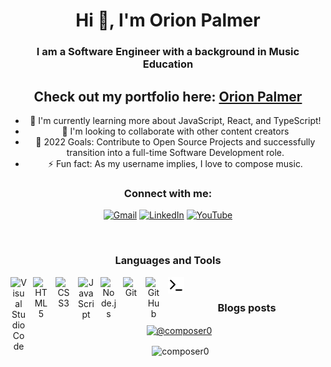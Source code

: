 <h1 align="center">Hi 👋, I'm Orion Palmer</h1>
<h3 align="center">I am a Software Engineer with a background in Music Education</h3>

<div align=center >

## Check out my portfolio here: [Orion Palmer](https://www.orionpalmer.com)
- 🌱 I'm currently learning more about JavaScript, React, and TypeScript!
- 👯 I'm looking to collaborate with other content creators
- 💬 2022 Goals: Contribute to Open Source Projects and successfully transition into a full-time Software Development role.
- ⚡ Fun fact: As my username implies, I love to compose music.

### Connect with me:

[![Gmail](https://img.shields.io/badge/Gmail-D14836?style=for-the-badge&logo=gmail&logoColor=white)](mailto:opalmer1989@gmail.com) [![LinkedIn](https://img.shields.io/badge/linkedin-%230077B5.svg?style=for-the-badge&logo=linkedin&logoColor=white)](https://www.linkedin.com/in/orion-palmer) [![YouTube](https://img.shields.io/badge/-YouTube-red?&style=for-the-badge&logo=youtube&logoColor=white)](https://www.youtube.com/channel/UC1PLqeZnOUcLVteRSYwk1WQ)

<br />

### Languages and Tools

<img align="left" alt="Visual Studio Code" width="26px" src="https://cdn.jsdelivr.net/gh/devicons/devicon/icons/vscode/vscode-original.svg" style="padding-right:10px;" />
<img align="left" alt="HTML5" width="26px" src="https://cdn.jsdelivr.net/gh/devicons/devicon/icons/html5/html5-original.svg" style="padding-right:10px;" />
<img align="left" alt="CSS3" width="26px" src="https://cdn.jsdelivr.net/gh/devicons/devicon/icons/css3/css3-original.svg" style="padding-right:10px;" />
<img align="left" alt="JavaScript" width="26px" src="https://cdn.jsdelivr.net/gh/devicons/devicon/icons/javascript/javascript-original.svg" style="padding-right:10px;" />
<img align="left" alt="Node.js" width="26px" src="https://pluspng.com/img-png/nodejs-logo-png--375.png" style="padding-right:10px;" />
<img align="left" alt="Git" width="26px" src="https://cdn.jsdelivr.net/gh/devicons/devicon/icons/git/git-original.svg" style="padding-right:10px;" />
<img align="left" alt="GitHub" width="26px" src="https://user-images.githubusercontent.com/3369400/139447912-e0f43f33-6d9f-45f8-be46-2df5bbc91289.png" style="padding-right:10px;" />
<img align="left" alt="Terminal" width="26px" src="./img/terminal-light.svg" />


<br />

### Blogs posts
<!-- BLOG-POST-LIST:START -->
<a href="https://hashnode.com/@composer0" target="blank"><img align="center" src="https://raw.githubusercontent.com/rahuldkjain/github-profile-readme-generator/master/src/images/icons/Social/hashnode.svg" alt="@composer0" height="30" width="40" /></a>
<!-- BLOG-POST-LIST:END -->


<p>&nbsp;<img align="center" src="https://github-readme-stats.vercel.app/api?username=composer0&theme=tokyonight&show_icons=true&locale=en" alt="composer0" /></p>

<br />
<br />

[portfolio]: https://www.orionpalmer.com
[linkedin]: https://www.linkedin.com/in/orionpalmer
[youtube]: https://www.youtube.com/channel/UC1PLqeZnOUcLVteRSYwk1WQ
[hashnode]: https://orionpalmer.hashnode.dev/
